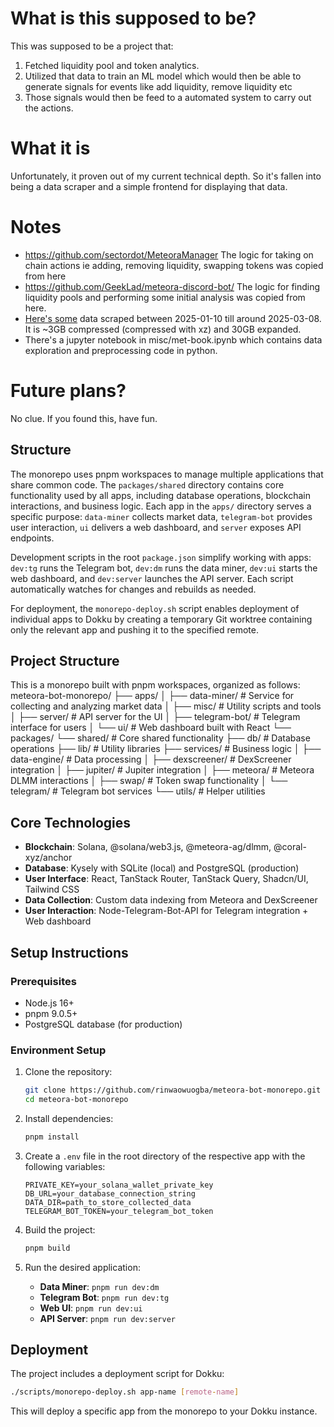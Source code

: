 # What is this supposed to be?

This was supposed to be a project that:

1. Fetched liquidity pool and token analytics.
2. Utilized that data to train an ML model which would then be able to generate signals for events like add liquidity, remove liquidity etc
3. Those signals would then be feed to a automated system to carry out the actions.

# What it is

Unfortunately, it proven out of my current technical depth. So it's fallen into being a data scraper and a simple frontend for displaying that data.

# Notes

- https://github.com/sectordot/MeteoraManager
  The logic for taking on chain actions ie adding, removing liquidity, swapping tokens was copied from here
- https://github.com/GeekLad/meteora-discord-bot/
  The logic for finding liquidity pools and performing some initial analysis was copied from here.
- [Here's some](https://mega.nz/file/kVoRBRIb#S_MHlhORUis2VjF7CRjpb5coZ4kNkaa4PjEoe3aC66I) data scraped between 2025-01-10 till around 2025-03-08. It is ~3GB compressed (compressed with xz) and 30GB expanded.
- There's a jupyter notebook in misc/met-book.ipynb which contains data exploration and preprocessing code in python.

# Future plans?

No clue. If you found this, have fun.

## Structure

The monorepo uses pnpm workspaces to manage multiple applications that share common code. The `packages/shared` directory contains core functionality used by all apps, including database operations, blockchain interactions, and business logic. Each app in the `apps/` directory serves a specific purpose: `data-miner` collects market data, `telegram-bot` provides user interaction, `ui` delivers a web dashboard, and `server` exposes API endpoints.

Development scripts in the root `package.json` simplify working with apps: `dev:tg` runs the Telegram bot, `dev:dm` runs the data miner, `dev:ui` starts the web dashboard, and `dev:server` launches the API server. Each script automatically watches for changes and rebuilds as needed.

For deployment, the `monorepo-deploy.sh` script enables deployment of individual apps to Dokku by creating a temporary Git worktree containing only the relevant app and pushing it to the specified remote.

## Project Structure

This is a monorepo built with pnpm workspaces, organized as follows:
meteora-bot-monorepo/
├── apps/
│ ├── data-miner/ # Service for collecting and analyzing market data
│ ├── misc/ # Utility scripts and tools
│ ├── server/ # API server for the UI
│ ├── telegram-bot/ # Telegram interface for users
│ └── ui/ # Web dashboard built with React
└── packages/
└── shared/ # Core shared functionality
├── db/ # Database operations
├── lib/ # Utility libraries
├── services/ # Business logic
│ ├── data-engine/ # Data processing
│ ├── dexscreener/ # DexScreener integration
│ ├── jupiter/ # Jupiter integration
│ ├── meteora/ # Meteora DLMM interactions
│ ├── swap/ # Token swap functionality
│ └── telegram/ # Telegram bot services
└── utils/ # Helper utilities

## Core Technologies

- **Blockchain**: Solana, @solana/web3.js, @meteora-ag/dlmm, @coral-xyz/anchor
- **Database**: Kysely with SQLite (local) and PostgreSQL (production)
- **User Interface**: React, TanStack Router, TanStack Query, Shadcn/UI, Tailwind CSS
- **Data Collection**: Custom data indexing from Meteora and DexScreener
- **User Interaction**: Node-Telegram-Bot-API for Telegram integration + Web dashboard

## Setup Instructions

### Prerequisites

- Node.js 16+
- pnpm 9.0.5+
- PostgreSQL database (for production)

### Environment Setup

1. Clone the repository:

   ```bash
   git clone https://github.com/rinwaowuogba/meteora-bot-monorepo.git
   cd meteora-bot-monorepo
   ```

2. Install dependencies:

   ```bash
   pnpm install
   ```

3. Create a `.env` file in the root directory of the respective app with the following variables:

   ```
   PRIVATE_KEY=your_solana_wallet_private_key
   DB_URL=your_database_connection_string
   DATA_DIR=path_to_store_collected_data
   TELEGRAM_BOT_TOKEN=your_telegram_bot_token
   ```

4. Build the project:

   ```bash
   pnpm build
   ```

5. Run the desired application:
   - **Data Miner**: `pnpm run dev:dm`
   - **Telegram Bot**: `pnpm run dev:tg`
   - **Web UI**: `pnpm run dev:ui`
   - **API Server**: `pnpm run dev:server`

## Deployment

The project includes a deployment script for Dokku:

```bash
./scripts/monorepo-deploy.sh app-name [remote-name]
```

This will deploy a specific app from the monorepo to your Dokku instance.
